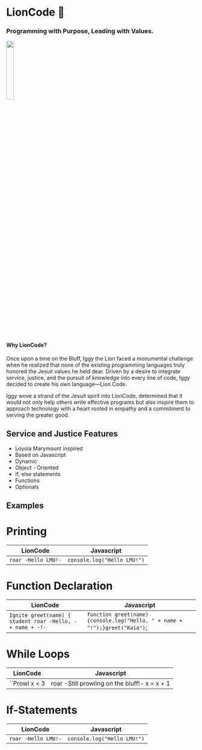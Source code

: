 # LionCode 🦁
### Programming with Purpose, Leading with Values.
<img src="https://github.com/user-attachments/assets/d1a15484-2627-474b-b59e-856d8b4c8594" width=20% height=20%>

#### Why LionCode?
Once upon a time on the Bluff, Iggy the Lion faced a monumental challenge when he realized that none of the existing programming languages truly honored the Jesuit values he held dear. Driven by a desire to integrate service, justice, and the pursuit of knowledge into every line of code, Iggy decided to create his own language—Lion Code. 

Iggy wove a strand of the Jesuit spirit into LionCode, determined that it would not only help others write effective programs but also inspire them to approach technology with a heart rooted in empathy and a commitment to serving the greater good.

## Service and Justice Features 
- Loyola Marymount inspired  
- Based on Javascript
- Dynamic
- Object - Oriented
- If, else statements
- Functions
- Optionals

## Examples

# Printing


| LionCode | Javascript |
| --- | --- |
| ``` roar -Hello LMU!- ``` | ```console.log("Hello LMU!")```|

# Function Declaration 

| LionCode | Javascript  |
| --- | --- |
| ```Ignite greet(name) { student roar -Hello, - + name + -!-```  |```function greet(name) {console.log("Hello, " + name + "!");}greet("Kaia")```;
# While Loops 

| LionCode | Javascript |
| --- | --- |
| ``Prowl x < 3 |  roar -Still prowling on the bluff!-  x = x + 1 |```  |```function greet(name) {console.log("Hello, " + name + "!");}greet("Kaia")```;

# If-Statements 
| LionCode | Javascript |
| --- | --- |
| ``` roar -Hello LMU!- ``` | ```console.log("Hello LMU!")```|

